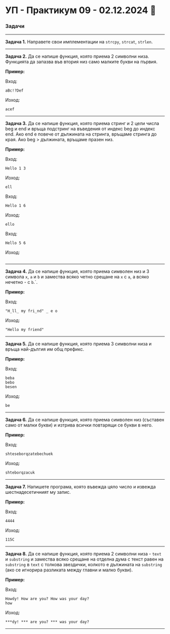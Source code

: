 # УП - Практикум 09 - 02.12.2024 🧵

### Задачи

---

**Задача 1.**
Направете свои имплементации на
`strcpy`, `strcat`, `strlen`.

---

**Задача 2.** Да се напише функция, която приема 2 символни низа. Функцията да запазва във втория низ само малките букви на първия.

**Пример:**

Вход:

```
aBc!?Def
```

Изход:
```
acef
```
---

**Задача 3.** Да се напише функция, която приема стринг и 2 цели числа beg и end и връща подстринг на въведения от индекс beg до индекс end. Ако end е повече от дължината на стринга, връщаме стринга до края. Ако beg > дължината, връщаме празен низ.

**Пример:**

Вход:

```
Hello 1 3
```

Изход:
```
ell
```

Вход:

```
Hello 1 6
```

Изход:
```
ello
```

Вход:

```
Hello 5 6
```

Изход:
```
```

---

**Задача 4.** Да се напише функция, която приема символен низ и 3 символа `x`, `a` и `b` и замества всяко четно срещане на `x` с `a`, а всяко нечетно - с `b`.`.

**Пример:**

Вход:

```
"H_ll_ my fri_nd" _ e o
```

Изход:
```
"Hello my friend"
```

---

**Задача 5.** Да се напише функция, която приема 3 символни низа и връща най-дългия им общ префикс.

**Пример:**

Вход:

```
beba
bebo
besen
```

Изход:

```
be
```

---

**Задача 6.** Да се напише функция, която приема символен низ (съставен само от малки букви) и изтрива всички повтарящи се букви в него.

**Пример:**

Вход:

```
shteseborqzatebechuek
```

Изход:

```
shteborqzacuk
```

---

**Задача 7.** Напишете програма, която въвежда цяло число и извеждa шeстнадесетичният му запис.

**Пример:**

Вход:

```
4444
```

Изход:

```
115C
```

---

**Задача 8.** Да се напише функция, която приема 2 символни низа - `text` и `substring` и замества всяко срещане на отделна дума с текст равен на `substring` в `text` с толкова звездички, колкото е дължината на `substring` (ако се игнорира разликата между главни и малко букви).

**Пример:**

Вход:

```
Howdy! How are you? How was your day?
how
```

Изход:

```
***dy! *** are you? *** was your day?
```

---


